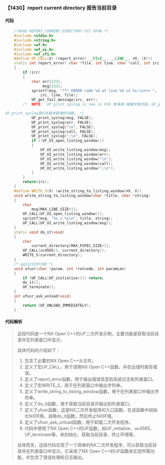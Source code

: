 ### 【1430】report current directory 报告当前目录

#### 代码

```cpp
    /*HEAD REPORT_CURRENT_DIRECTORY CCC UFUN */  
    #include <stdio.h>  
    #include <string.h>  
    #include <uf.h>  
    #include <uf_ui.h>  
    #include <uf_cfi.h>  
    #define UF_CALL(X) (report_error( __FILE__, __LINE__, #X, (X)))  
    static int report_error( char *file, int line, char *call, int irc)  
    {  
        if (irc)  
        {  
            char err[133],  
                 msg[133];  
            sprintf(msg, "*** ERROR code %d at line %d in %s:\n+++ ",  
                irc, line, file);  
            UF_get_fail_message(irc, err);  
        /*  NOTE:  UF_print_syslog is new in V18 里海译:根据文档内容，UF_print_syslog是V18版本新增的功能。因此，我的回答是：

UF_print_syslog是V18版本新增的功能。 */  
            UF_print_syslog(msg, FALSE);  
            UF_print_syslog(err, FALSE);  
            UF_print_syslog("\n", FALSE);  
            UF_print_syslog(call, FALSE);  
            UF_print_syslog(";\n", FALSE);  
            if (!UF_UI_open_listing_window())  
            {  
                UF_UI_write_listing_window(msg);  
                UF_UI_write_listing_window(err);  
                UF_UI_write_listing_window("\n");  
                UF_UI_write_listing_window(call);  
                UF_UI_write_listing_window(";\n");  
            }  
        }  
        return(irc);  
    }  
    #define WRITE_S(X) (write_string_to_listing_window(#X, X))  
    void write_string_to_listing_window(char *title, char *string)  
    {  
        char  
            msg[MAX_LINE_SIZE+1];  
        UF_CALL(UF_UI_open_listing_window());  
        sprintf(msg, "%s = %s\n", title, string);  
        UF_CALL(UF_UI_write_listing_window(msg));  
    }  
    static void do_it(void)  
    {  
        char  
            current_directory[MAX_FSPEC_SIZE+1];  
        UF_CALL(uc4565(1, current_directory));  
        WRITE_S(current_directory);  
    }  
    /* qq3123197280 */  
    void ufusr(char *param, int *retcode, int paramLen)  
    {  
        if (UF_CALL(UF_initialize())) return;  
        do_it();  
        UF_terminate();  
    }  
    int ufusr_ask_unload(void)  
    {  
        return (UF_UNLOAD_IMMEDIATELY);  
    }

```

#### 代码解析

> 这段代码是一个NX Open C++的UF二次开发示例，主要功能是获取当前目录并在列表窗口中显示。
>
> 具体代码的介绍如下：
>
> 1. 包含了必要的NX Open C++头文件。
> 2. 定义了宏UF_CALL，用于调用NX Open C++函数，并在出错时报告错误。
> 3. 定义了report_error函数，用于输出错误信息到系统日志和列表窗口。
> 4. 定义了宏WRITE_S，用于在列表窗口中输出字符串。
> 5. 定义了write_string_to_listing_window函数，用于在列表窗口中输出字符串。
> 6. 定义了do_it函数，用于获取当前目录并输出到列表窗口。
> 7. 定义了ufusr函数，这是NX二次开发程序的入口函数。在该函数中初始化NX环境，调用do_it函数，然后终止NX环境。
> 8. 定义了ufusr_ask_unload函数，用于卸载二次开发程序。
> 9. 代码中使用了NX Open C++的UF函数，如UF_initialize、uc4565、UF_terminate等，来初始化、获取当前目录、终止环境等。
>
> 总体而言，这段代码实现了一个简单的NX二次开发程序，可以获取当前目录并在列表窗口中显示。它采用了NX Open C++的UF函数来实现所需功能，并包含了错误处理和日志输出。
>
